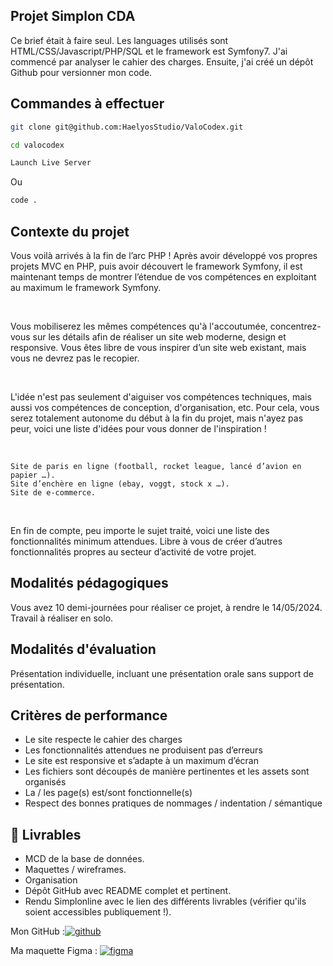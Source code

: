 
## Projet Simplon CDA

Ce brief était à faire seul.
Les languages utilisés sont HTML/CSS/Javascript/PHP/SQL et le framework est Symfony7. J'ai commencé par analyser le cahier des charges. Ensuite, j'ai créé un dépôt Github pour versionner mon code.
## Commandes à effectuer

```bash
git clone git@github.com:HaelyosStudio/ValoCodex.git
```

```bash
cd valocodex
```

```bash
Launch Live Server
```
Ou
```bash
code .
```
## Contexte du projet

Vous voilà arrivés à la fin de l’arc PHP ! Après avoir développé vos propres projets MVC en PHP, puis avoir découvert le framework Symfony, il est maintenant temps de montrer l’étendue de vos compétences en exploitant au maximum le framework Symfony.

​

Vous mobiliserez les mêmes compétences qu'à l'accoutumée, concentrez-vous sur les détails afin de réaliser un site web moderne, design et responsive. Vous êtes libre de vous inspirer d’un site web existant, mais vous ne devrez pas le recopier.

​

L'idée n'est pas seulement d'aiguiser vos compétences techniques, mais aussi vos compétences de conception, d'organisation, etc. Pour cela, vous serez totalement autonome du début à la fin du projet, mais n'ayez pas peur, voici une liste d'idées pour vous donner de l'inspiration !

​

    Site de paris en ligne (football, rocket league, lancé d’avion en papier …).
    Site d’enchère en ligne (ebay, voggt, stock x …).
    Site de e-commerce.

​

En fin de compte, peu importe le sujet traité, voici une liste des fonctionnalités minimum attendues. Libre à vous de créer d’autres fonctionnalités propres au secteur d’activité de votre projet.

## Modalités pédagogiques

Vous avez 10 demi-journées pour réaliser ce projet, à rendre le 14/05/2024. Travail à réaliser en solo.

## Modalités d'évaluation

Présentation individuelle, incluant une présentation orale sans support de présentation.

## Critères de performance

- Le site respecte le cahier des charges
- Les fonctionnalités attendues ne produisent pas d’erreurs
- Le site est responsive et s’adapte à un maximum d’écran
- Les fichiers sont découpés de manière pertinentes et les assets sont organisés
- La / les page(s) est/sont fonctionnelle(s)
- Respect des bonnes pratiques de nommages / indentation / sémantique

## 🔗 Livrables

- MCD de la base de données.
- Maquettes / wireframes.
- Organisation
- Dépôt GitHub avec README complet et pertinent.
- Rendu Simplonline avec le lien des différents livrables (vérifier qu'ils soient accessibles publiquement !).

Mon GitHub :[![github](https://img.shields.io/badge/GitHub-100000?style=for-the-badge&logo=github&logoColor=white)](https://github.com/HaelyosStudio/ValoCodex)

Ma maquette Figma :
[![figma](https://img.shields.io/badge/Figma-F24E1E?style=for-the-badge&logo=figma&logoColor=white)](https://www.figma.com/file/OxZOwegpOXMGGEnfsawIYy/Untitled?type=design&node-id=0%3A1&mode=design&t=W85JRD3jUS2PzoPx-1)

